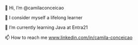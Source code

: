👋 Hi, I’m @camilaconceicao

👀 I consider myself a lifelong learner

🌱 I’m currently learning Java at Entra21

📫 How to reach me www.linkedin.com/in/camila-conceicao

<!---
camilaconceicao/camilaconceicao is a ✨ special ✨ repository because its `README.md` (this file) appears on your GitHub profile.
You can click the Preview link to take a look at your changes.
--->
